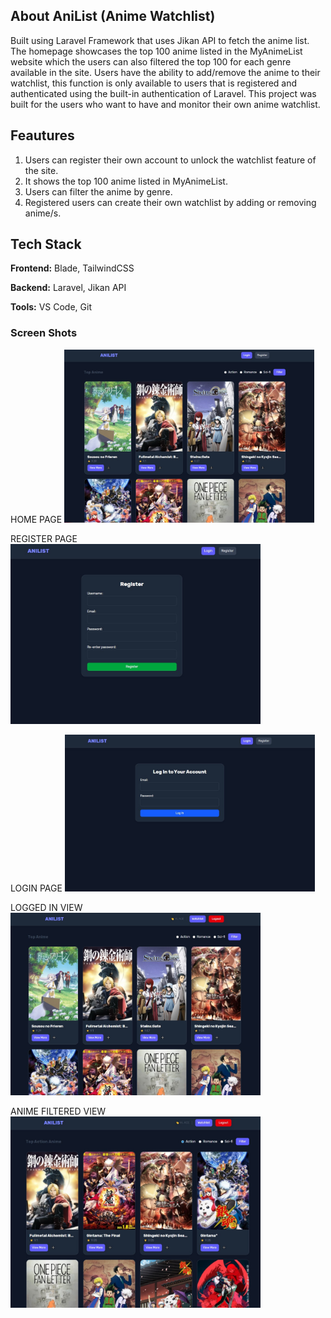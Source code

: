 

## About AniList (Anime Watchlist)

Built using Laravel Framework that uses Jikan API to fetch the anime list. The homepage showcases the top 100 anime listed in the MyAnimeList website which the users can also filtered the top 100 for each genre available in the site. Users have the ability to add/remove the anime to their watchlist, this function is only available to users that is registered and authenticated using the built-in authentication of Laravel. This project was built for the users who want to have and monitor their own anime watchlist.



## Feautures

<ol>
    <li>Users can register their own account to unlock the watchlist feature of the site.</li>
    <li>It shows the top 100 anime listed in MyAnimeList.</li>
    <li>Users can filter the anime by genre.</li>
    <li>Registered users can create their own watchlist by adding or removing anime/s.</li>
</ol>


## Tech Stack

<p><strong>Frontend:</strong> Blade, TailwindCSS</p>
<p><strong>Backend:</strong> Laravel, Jikan API</p>
<p><strong>Tools:</strong> VS Code, Git</p>


### Screen Shots

HOME PAGE
<img src="/resources/images/home.jpg" width="400" alt="Home Page">

REGISTER PAGE
<img src="/resources/images/register.jpg" width="400" alt="Home Page">

LOGIN PAGE
<img src="/resources/images/login.jpg" width="400" alt="Home Page">

LOGGED IN VIEW
<img src="/resources/images/logged_in.jpg" width="400" alt="Home Page">

ANIME FILTERED VIEW
<img src="/resources/images/filtered_list.jpg" width="400" alt="Home Page">



